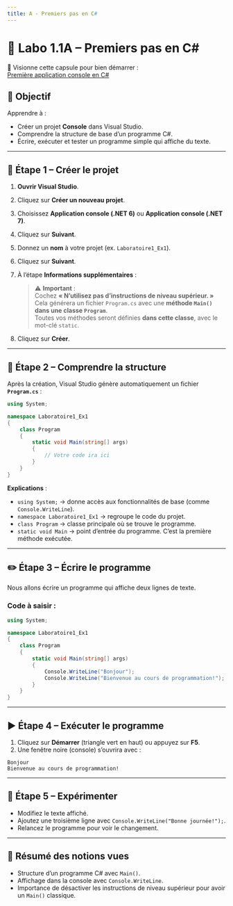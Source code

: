 ```yaml
---
title: A - Premiers pas en C#
---
```


# 🧪 Labo 1.1A – Premiers pas en C#


🎥 Visionne cette capsule pour bien démarrer :  
<a href="https://youtu.be/PAdnzYcKcRQ?si=iacc8sIyPRtffAcT" target="_blank" rel="noopener noreferrer">Première application console en C#</a>

## 🎯 Objectif
Apprendre à :
- Créer un projet **Console** dans Visual Studio.
- Comprendre la structure de base d’un programme C#.
- Écrire, exécuter et tester un programme simple qui affiche du texte.

---

## 🚀 Étape 1 – Créer le projet

1. **Ouvrir Visual Studio**.
2. Cliquez sur **Créer un nouveau projet**.
3. Choisissez **Application console (.NET 6)** ou **Application console (.NET 7)**.
4. Cliquez sur **Suivant**.
5. Donnez un **nom** à votre projet (ex. `Laboratoire1_Ex1`).
6. Cliquez sur **Suivant**.
7. À l’étape **Informations supplémentaires** :

   > ⚠️ **Important** :  
   > Cochez **« N’utilisez pas d’instructions de niveau supérieur. »**  
   > Cela générera un fichier `Program.cs` avec une **méthode `Main()` dans une classe `Program`**.  
   > Toutes vos méthodes seront définies **dans cette classe**, avec le mot-clé `static`.

8. Cliquez sur **Créer**.

---

## 📂 Étape 2 – Comprendre la structure

Après la création, Visual Studio génère automatiquement un fichier **`Program.cs`** :

```csharp
using System;

namespace Laboratoire1_Ex1
{
    class Program
    {
        static void Main(string[] args)
        {
            // Votre code ira ici
        }
    }
}
```

**Explications** :
- `using System;` → donne accès aux fonctionnalités de base (comme `Console.WriteLine`).
- `namespace Laboratoire1_Ex1` → regroupe le code du projet.
- `class Program` → classe principale où se trouve le programme.
- `static void Main` → point d’entrée du programme. C’est la première méthode exécutée.

---

## ✏️ Étape 3 – Écrire le programme

Nous allons écrire un programme qui affiche deux lignes de texte.

### Code à saisir :
```csharp
using System;

namespace Laboratoire1_Ex1
{
    class Program
    {
        static void Main(string[] args)
        {
            Console.WriteLine("Bonjour");
            Console.WriteLine("Bienvenue au cours de programmation!");
        }
    }
}
```

---

## ▶️ Étape 4 – Exécuter le programme

1. Cliquez sur **Démarrer** (triangle vert en haut) ou appuyez sur **F5**.
2. Une fenêtre noire (console) s’ouvrira avec :
```
Bonjour
Bienvenue au cours de programmation!
```

---

## 🧪 Étape 5 – Expérimenter

- Modifiez le texte affiché.
- Ajoutez une troisième ligne avec `Console.WriteLine("Bonne journée!");`.
- Relancez le programme pour voir le changement.

---

## 📎 Résumé des notions vues
- Structure d’un programme C# avec `Main()`.
- Affichage dans la console avec `Console.WriteLine`.
- Importance de désactiver les instructions de niveau supérieur pour avoir un `Main()` classique.
